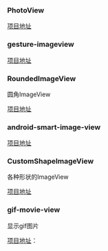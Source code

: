 ### PhotoView ###

[项目地址](https://github.com/chrisbanes/PhotoView)

### gesture-imageview ###

[项目地址](https://github.com/jasonpolites/gesture-imageview)

### RoundedImageView ###

圆角ImageView

[项目地址](https://github.com/vinc3m1/RoundedImageView)

### android-smart-image-view  ###

[项目地址](https://github.com/loopj/android-smart-image-view)

### CustomShapeImageView ###

各种形状的ImageView

[项目地址](https://github.com/MostafaGazar/CustomShapeImageView)

### gif-movie-view ###

显示gif图片

[项目地址](https://github.com/sbakhtiarov/gif-movie-view)：